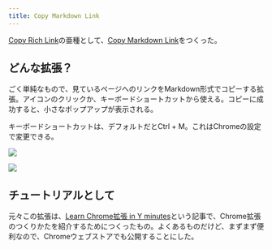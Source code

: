 ```yaml
---
title: Copy Markdown Link
---
```

[Copy Rich Link](https://chrome.google.com/webstore/detail/copy-rich-link/hikiamlgpdcabppakpmemaofmkgknpea)の亜種として、[Copy Markdown Link](https://chrome.google.com/webstore/detail/copy-markdown-link/gkceaaphhbeanfciglgpffnncfpipjpa)をつくった。

どんな拡張？
------

ごく単純なもので、見ているページへのリンクをMarkdown形式でコピーする拡張。アイコンのクリックか、キーボードショートカットから使える。コピーに成功すると、小さなポップアップが表示される。

キーボードショートカットは、デフォルトだとCtrl + M。これはChromeの設定で変更できる。

![](https://lh4.googleusercontent.com/Dcq95_XvCldTKNITZ1jtL35Y6_LFGX2AdAaFlqHyUfA9qUDt5SyEF9J5pUZdYFy9JU14DXebbOnxlS0Unu8Olv2vQFEtveqzCwpuBrjrjLiTBzBDpIKV1zzPT7Rs_myl-utkkCa79TD7US31PjnlAaUwLvO7zQEVZj1UzlA9bCu4aBkzykXHuelreA6w)

![](https://lh4.googleusercontent.com/Ot4fyspIflkidq7SJlilPuVy4szwbeNLBE4xY654eLZfZTj5DssAZ27sa_dcAlzmcm7elzG_1dMX12vSi04-efmbU0zeJ28s9tXiWPolYMdPl2nS35A17LRx8KSprC-X5j2X-yFuiqNLzWhJ0eNl47XRMRSh7xdC-pUhZoaX1iuGq44zcpJzXT0xJPAC)

チュートリアルとして
----------

元々この拡張は、[Learn Chrome拡張 in Y minutes](https://r7kamura.com/articles/2022-05-18-learn-chrome-extention-in-y-minutes)という記事で、Chrome拡張のつくりかたを紹介するためにつくったもの。よくあるものだけど、まずまず便利なので、Chromeウェブストアでも公開することにした。
